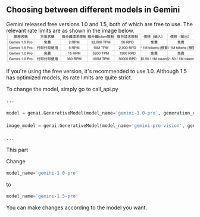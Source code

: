 ## Choosing between different models in Gemini
Gemini released free versions 1.0 and 1.5, both of which are free to use. The relevant rate limits are as shown in the image below.
![圖13](../images/11.png)

If you're using the free version, it's recommended to use 1.0. Although 1.5 has optimized models, its rate limits are quite strict.

To change the model, simply go to call_api.py
```py
...

model = genai.GenerativeModel(model_name='gemini-1.0-pro', generation_config=generation_config, safety_settings=safety_settings) 

image_model = genai.GenerativeModel(model_name='gemini-pro-vision', generation_config=generation_config, safety_settings=safety_settings)

...
```
This part

Change
```py
model_name='gemini-1.0-pro'
```
to
```py
model_name='gemini-1.5-pro'
```
You can make changes according to the model you want.